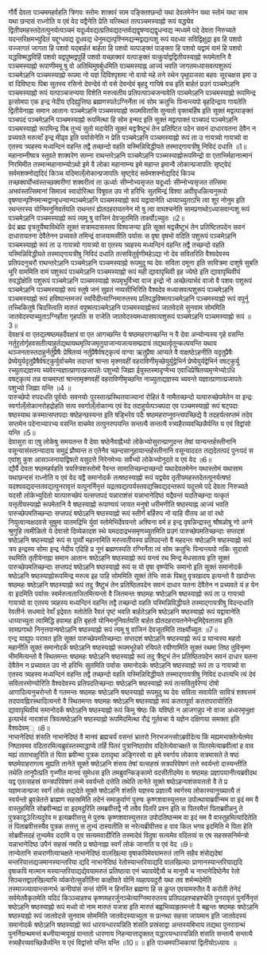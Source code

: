 

  
गौर्वै देवता पञ्चममहर्वहति त्रिणवः स्तोमः शाक्वरं साम पङ्क्तिश्छन्दो यथा देवतमेनेन यथा स्तोमं यथा साम यथा छन्दसं राध्नोति य एवं वेद यद्वैनेति प्रेति यत्स्थितं तत्पञ्चमस्याह्नो रूपं यद्ध्येव द्वितीयमहस्तदेतत्पुनर्यत्पञ्चमं यदूर्ध्ववद्यत्प्रतिवद्यदन्तर्वद्यद्वृषण्वद्यद्वृधन्वद्य न्मध्यमे पदे देवता निरुच्यते यदन्तरिक्षमभ्युदितं यद्दुग्धवद्य दूधवद्य धेनुमद्यत्पृश्निमद्यन्मद्वद्यत्पशु रूपं यदध्या सविद्विक्षुद्रा इव हि पशवो यज्जागतं जागता हि पशवो यद्बार्हतं बार्हता हि पशवो यत्पाङ्क्तं पाङ्क्ता हि पशवो यद्वामं वामं हि पशवो यद्धविष्मद्धविर्हि पशवो यद्वपुष्मद्वपुर्हि पशवो यच्छाक्वरं यत्पाङ्क्तं यत्कुर्याद्वद्वितीयस्याह्नो रूपमेतानि वै पञ्चमस्याह्नो रूपाणीममू षु वो अतिथिमुषर्बुधमिति पञ्चमस्याह्न आज्यं भवति जागतमध्यासवत्पशुरूपं पञ्चमेऽहनि पञ्चमस्याह्नो रूपमा नो यज्ञं दिविश्पृशमा नो वायो महे तने रथेन पृथुपाजसा बहवः सूरचक्षस इमा उ वां दिविष्टयः पिबा सुतस्य रसिनो देवन्देवं वो वसे देवन्देवं बृहदु गायिषे वच इति बार्हतं प्रउगं पञ्चमेऽहनि पञ्चमस्याह्नो रूपं यत्पाञ्चजन्यया विशेति मरुत्वतीय प्रतिपत्पाञ्चजन्ययेति पञ्चमेऽहनि पञ्चमस्याह्नो रूपमिन्द्र इत्सोमपा एक इन्द्र नेदीय एदिह्युत्तिष्ठ ब्रह्मणस्पतेऽग्निर्नेता त्वं सोम क्रतुभिः पिन्वन्त्यपो बृहदिन्द्राय गायतेति द्वितीयेनाह्ना समान आतानः पञ्चमेऽहनि पञ्चमस्याह्नो रूपमवितासि सुन्वतो वृक्तबर्हिष इति सूक्तं मद्वत्पाङ्क्तं पञ्चपदं पञ्चमेऽहनि पञ्चमस्याह्नो रूपमित्था हि सोम इन्मद इति सूक्तं मद्वत्पाक्तं पञ्चपदं पञ्चमेऽहनि पञ्चमस्याह्नो रूपमिन्द्र पिब तुभ्यं सुतो मदायेति सूक्तं मद्वत्रैष्टूभं तेन प्रतिष्टित पदेन सवनं दाधारयतना देवैन न प्रच्यवते मरुत्वाँ इन्द्र मीढ्व इति पर्यासेनेति न प्रेति पञ्चमेऽहनि पञ्चमस्याह्नो रूपं ता उ गायत्र्यो गायत्र्यो वा एतस्य त्र्यहस्य मध्यन्दिनं वहन्ति तद्वै तच्छन्दो वहति यस्मिन्निविद्धीयते तस्माद्गायत्रीषु निविदं दधाति ॥1॥  
महानाम्नीष्वत्र स्तुवते शाक्वरेण साम्ना राथन्तरेऽहनि पञ्चमेऽहनि पञ्च्मस्याह्नोरूपमिन्द्रो वा एताभिर्महानात्मानं निरमिमीत तस्मान्महानाम्न्योऽथो इमे वै लोका महानाम्न्य इमे महान्त इमान्वै लोकान्प्रजापतिः सृष्ट्वेदं सर्वमशक्नोद्यदिदं किञ्च यदिमाल्ँलोकान्प्रजापतिः सृष्ट्वेदं सर्वमशक्नोद्यदिदं किञ्च तच्छक्वर्योभवंस्तच्छक्वरीणां शक्वरीत्वं ता ऊर्ध्वाः सीम्नोभ्यसृजत यदूर्ध्वाः सीम्नोभ्यसृजत तत्सिमा अभवंस्तत्सिमानां सिमात्वं स्वादोरित्था विषूवत उप नो हरिभिः सुतमिन्द्रं विश्वा अवीवृधन्नित्यनुरूपो वृषण्वान्पृश्निमान्मद्वान्वृधन्वान्पञ्चमेऽहनि पञ्चमस्याह्नो रूपं यद्वावानेति धाय्याच्युताऽभि त्वा शूर नोनुम इति रथन्तरस्य योनिमनुनिवर्तयति राथन्तरं ह्येतदहरायतनेन मो षु त्वा वाघश्चनेति सामप्रगाथोऽध्यासवान्पशु रूपं पञ्चमेऽहनि पञ्चमस्याह्नो रूपं त्यमू षु वाजिनं देवजूतमिति तार्क्ष्योऽच्युतः ॥2॥  
प्रेदं ब्रह्म वृत्रतूर्येष्वाविथेति सूक्तं सत्रामदासस्तव विश्वजन्या इति सूक्तं मद्वत्त्रैष्टुभं तेन प्रतिष्टितपदेन सवनं दाधारायतना देवैतेनन प्रच्यवते तमिन्द्रं वाजयामसीति पर्यासः स वृषा वृषभो वदिति पशुरूपं पञ्चमेऽहनि पञ्चमस्याह्नो रूपं ता उ गायत्र्यो गायत्र्यो वा एतस्य त्र्यहस्य मध्यन्दिनं वहन्ति तद्वै तच्छन्दो वहति यस्मिन्निविद्धीयते तस्माद्गायत्रीषु निविदं दधाति तत्सवितुर्वृणीमहेऽद्या नो देव सवितरिति वैश्वदेवस्य प्रतिपदनुचरौ राथन्तरेऽहनि पञ्चमेऽहनि पञ्चमस्याह्नो रूपमुदु ष्य देवः सविता दमूना इति सावित्रमा दाशुषे सुबति भूरि वाममिति वामं पशुरूपं पञ्चमेऽहनि पञ्चमस्याह्नो रूपं मही द्यावापृथिवी इह ज्येष्ठे इति द्यावापृथिवीयं रुवद्धोक्षेति पशुरूपं पञ्चमेऽहनि पञ्चमस्याह्नो रूपमृभुर्विभ्वा वाज इन्द्रो नो अच्छेत्यार्भवं वाजो वै पशवः पशुरूपं पञ्चमेऽहनि पञ्चमस्याह्नो रूपं स्तुषे जनं सुव्रतं नव्यसीभिरिति वैश्वदेव मध्यासवत्पशुरूपं पञ्चमेऽहनि पञ्चमस्याह्नो रूपं हविष्पान्तमजरं स्वर्विदीत्याग्निमारुतस्य प्रतिपद्धविष्मत्पञ्चमेऽहनि पञ्चमस्याह्नो रूपं वपुर्नु तच्चिकितुषे चिदस्त्विति मारुतं वपुष्मत्पञ्चमेऽहनि पञ्चमस्याह्नोरूपं जातवेदसे सुनवाम सोममिति जातवेदस्याच्युताऽग्निर्होता गृहपतिः स राजेति जातवेदस्यमध्यासवत्पशुरूपं पञ्चमेऽहनि पञ्चमस्याह्नो रूपं ॥ 3॥  
देवक्षत्रं वा एतद्यत्षष्ठमहर्देवक्षत्रं वा एत आगच्छन्ति ये षष्ठमहरागच्छन्ति न वै देवा अन्योन्यस्य गृहे वसन्ति नर्तुरृतोर्गृहवसतीत्याहुर्तद्यथायथमृत्विजमृतुयाजान्यजत्यसम्प्रदायं तद्यथर्त्वृतून्कल्पयन्ति यथाय थञ्जनतास्तदाहुर्नर्तुप्रैषैः प्रेषितव्यं नर्तुप्रैषैर्वषट्कृत्यं वाग्वा ऋतुप्रैषा आप्यते वै वाक्षष्ठेऽहनीति यदृतुप्रैषैः प्रेष्येयुर्यदृतुप्रैषैर्वषट्कुर्युर्वाचमेव तदाप्तां श्रान्ता मृक्णवहीं वहराविणीमृच्छेयुर्युद्वेभिर्न प्रेष्येयुर्यद्वेभिर्न वषट्कुर्यु रच्युताद्यज्ञस्य च्यवेरन्यज्ञात्प्राणात्प्रजापतेः पशुभ्यो जिह्मा ईयुस्तस्मादृग्मेभ्य एवाधिप्रेषितव्यमृग्मेभ्योऽधि वषट्कृत्यं तन्न वाचमाप्तां श्रान्तामृक्णवहीं वहराविणीमृच्छन्ति नाच्युताद्यज्ञस्य च्यवन्ते यज्ञात्प्राणात्प्रजापतेः पशुभ्यो जिह्मा यन्ति ॥4 ॥  
पारुच्छेपो रुपदधति पूर्वयोः सवनयोः पुरस्तात्प्रस्थितयाज्यानां रोहितं वै नामैतच्छन्दो यत्पारुच्छेपमेतेन वा इन्द्रः स्वर्गाल्ँलोकानरोहद्रोहति सत्प स्वर्गाल्ँलोकान्य एवं वेद तदाहुर्यत्पञ्चपदा एव पञ्चमस्याह्नो रूपं षट्पदाः षष्ठस्याथ कस्मात्सप्तपदाः षष्ठेहन्छस्यन्त इति षड्भिरेव पदैः षष्ठमहराप्नुवन्त्यपच्छिद्ये वै तदहर्यत्सप्तमं तदेव सप्तमेन पदेनाभ्यारभ्य वसन्ति वाचमेव तत्पुनरुपयन्ति सन्तत्यै सन्तत्यै स्त्र्यहैरव्यवच्छिन्नैर्यन्ति य एवं विद्वांसो यन्ति ॥5॥  
देवासुरा वा एषु लोकेषु समयतन्त वै देवाः षष्ठेनैवाह्नैभ्यो लोकेभ्योसुरान्प्राणुदन्त तेषां यान्यन्तर्हस्तीनानि वसून्यासंस्तान्यादाय समुद्रं प्रौष्यन्त त एतेनैव च्छन्दसानुहायान्तर्हस्तीनानि वसून्याददत तद्यदेतत्पदं पुनःपदं स एवांशु कुश आसञ्जनायाद्विषतो वसुदत्ते निरेनमेभ्यः सर्वेभ्यो लोकेभ्योनुदते य एवं वेद ॥6॥  
द्यौर्वै देवता षष्ठमहर्वहति त्रयस्त्रिंशस्तोमो रैवन्त सामातिच्छन्दाच्छन्दो यथादेवतमेनेन यथास्तोमं यथासाम यथाछन्दसं राध्नोति य एवं वेद यद्वै समानोदर्कं तत्षष्ठस्याह्नो रूपं यद्व्येव तृतीयमहस्तदेतत्पुनर्यत्षष्ठं यदश्ववद्यदन्ततवद्यत्पुनरावृत्तं यत्पुनर्निनृत्तं यद्रतवद्यत्पर्यस्तवद्यत्त्रिवद्यदन्तरूपं यदुत्तमे पदे देवता निरुच्यते यदसौ लोकेभ्युदितो यात्पारुच्छेपं यत्सप्तपदं यन्नाराशंसं यन्नाभानेदिष्ठं यद्रैवन्तं यदतिच्छन्दा यत्कृतं यत्तृतीयस्याह्नो रूपमेतानि वै षष्ठस्याह्नो रूपाण्ययं जायत मनुषो धरीमणीति षष्ठस्याह्न आज्यं भवति पारुच्छेपमतिच्छन्दाः सप्तपदं षष्ठेऽहनि षष्ठस्याह्नो रूपं स्तीर्णं बर्हिरुप नो याहि वीतय आ वां रथो नियुत्वान्वक्षदवसे सुषुमा यातमद्रिभि र्युवां स्तोमेभिर्देवयन्तो अश्विना वर्म ह इन्द्र वृषन्निन्द्रास्तु श्रौषळोषू णो अग्ने श्रुणुहि त्वमीळितो ये देवासो दिव्येकादश स्थे यमददाद्रभसमृणच्युतमिति प्रउगं पारुच्छेपमतिच्छन्दाः सप्तदशं षष्ठेऽहनि षष्ठस्याह्नो रूपं स पूर्व्यो महानामिति मरुत्वतीयस्य प्रतिपदन्तो वै महदन्तः षष्ठेऽहनि षष्ठस्याह्नो रूपं त्रय इन्द्रस्य सोमा इन्द्र नेदीय एदिहि प्र नूनं ब्रह्मणस्पति रग्निर्नेता त्वं सोम क्रतुभिः पिन्वन्त्यपो नकिः सुदासो रथमिति तृतीयेनाह्ना समान आतानः षष्ठेऽहनि षष्ठस्याह्नो रूपं यन्त्वं रथ मिन्द्र मेधसातय इति सूक्तं पारुच्छेपमतिच्छन्दाः सप्तपदं षष्ठेऽहनि षष्ठस्याह्नो रूपं स यो वृषा वृष्ण्येभिः समानो इति सूक्तं समानोदर्कं षष्ठेऽहनि षष्ठस्याह्नोरूपमिन्द्र मरुत्व इह पाहि सोममिति सूक्तं तेभिः साकं पिबतु वृत्रखादय इत्यन्तो वै खादोन्तः षष्ठमहः षष्ठेऽहनि षष्ठस्याह्नो रूपं तदु त्रैष्टुभं तेन प्रतिष्ठितपदेन सवनं दाधार यतना देवैतेन न प्रच्यवते यं ह येन वा इदमिति पर्यासः स्वर्मरुत्वताजितमित्यन्तो वै जितमन्तः षष्ठमहः षष्ठेऽहनि षष्ठस्याह्नो रूपं ता उ गायत्र्यो गायत्र्यो वा एतस्य त्र्यहस्य मध्यन्दिनं वहन्ति तद्वै तच्छन्दो वहति यस्मिन्निविद्धीयते तस्माद्गायत्रीषु विदन्दधाति रेवतीर्नः सधमादे रेवाँ इद्रेवतः स्तोतेति रैवतं पृष्टं भवति बार्हतेऽहनि षष्ठेऽहनि षष्ठस्याह्नो रूपं यद्वावानेति धाय्याच्युता त्वामिद्धि हवामह इति बृहतो योनिमनुनिवर्तयति बार्हत ह्येतदहरायतनेनेन्द्रमिद्देवतातय इति सामप्रगाथो निनृत्तवान्षष्ठेऽहनि षष्ठस्याह्नो रूपं त्यमू षु वाजिनं देवजूतमिति तार्क्ष्योच्युतः ॥7॥  
एन्द्र याह्युपः परावत इति सूक्तं पारुच्छेपमतिच्छन्दाः सप्तदशं षष्ठेऽहनि षष्ठस्याह्नो रूपं प्र घान्वस्य महतो महानीति सूक्तं समानोदर्कं षष्ठेऽहनि षष्ठस्याह्नो रूपमभूरेको रयिपते रयीणामिति सूक्तं रथमा तिष्ठ तुविनृम्ण भीममित्यन्तो वै स्थितमन्तः षष्ठमहः षष्ठेऽहनि षष्ठस्याह्नो रूपं तदु त्रैष्टुभं तेन प्रतिष्ठितपदेन सवनं दाधार यतना देवैतेन न प्रच्यावत उप नो हरिभिः सुतमिति पर्यासः समानोदर्कः षष्ठेऽहनि षष्ठस्याह्नो रूपं ता उ गायत्र्यो वा एतस्य त्र्यहस्य मध्यन्दिनं वहन्ति तद्वै तच्छन्दो वहति यस्मिन्निविद्धीयते तस्माद्गायत्रीषु निविदं दधात्यभि त्यं देवं सवितारमोण्योरिति वैश्वदेवस्य प्रतिपदतिच्छन्दाः षष्ठेऽहनि षष्ठस्याह्नो रूपं तत्सवितुर्वरेण्यं दोषो आगादित्यनुचरोन्तो वै गतमन्तः षष्ठमहः षष्ठेऽहनि षष्ठस्याह्नो रूपमुदु ष्य देवः सविता सवायेति सावित्रं शश्वत्तमं तदपावह्निरस्थादित्यन्तो वै स्थितमन्तः षष्ठमहः षष्ठेऽहनि षष्ठस्याह्नो रूपं कतरापूर्वा कतरापरायोरिति द्यावापृथिवीयं समानोदर्कं षष्ठेऽहनि षष्ठस्याह्नो रूपं किमु श्रेष्ठः किं यविष्ठो न आजगन्नुप नो वाजा अध्वरमृभुक्षा इत्यार्भवं नाराशंसं त्रिवत्षष्ठेऽहनि षष्ठस्याह्नो रूपमिदमित्था रौद्रं गूर्तवचा ये यज्ञेन दक्षिणया समक्ता इति वैश्वदेवम्् ॥8॥  
नाभानेदिष्ठं शंसति नाभानेदिष्ठं वै मानवं ब्रह्मचर्यं वसन्तं भ्रातरो निरभजन्त्सोऽब्रवीदेत्य किं मह्यमभाक्तेत्येतमेव निष्ठावमव वदितारमित्यब्रुवंस्तस्माद्धाप्ये तर्हि पितरं पुत्रानिष्ठावोव वदितेत्येवाचक्षते स पितरमेत्याब्रवीत्वां ह वाव मह्यं तताभाक्षुरिति तं पिता ब्रवीन्मा पुत्रक दतादृथा अङ्गिरसो वा इमे स्वर्गाय लोकाय सत्रमासते ते षष्ठं षष्ठमेवाहरागत्य मुह्यति तानेते सूक्ते षष्ठेऽहनि शंसय तेषां यत्सहस्रं सत्रपरिवेषणं तत्ते स्वर्यन्तो दास्यन्तीति तथेति तानुपैत्प्रति गृभ्णीत मानवं सुमेधस इति तमब्रुवन्किङ्कामो वदसीतीदमेव वः षष्ठमहः प्रज्ञापयानीत्यब्रवीदथ यद्व एतत्सहस्रं सन्त्रपरिवेषणं तन्मे स्वर्यन्तो दत्तेति तथेति तानेते सूक्ते षष्ठेऽहन्यशंसयत्ततो वै ते प्र यज्ञमजान्प्रजा स्वर्गं लोकं तद्यदेते सूक्ते षष्ठेऽहनि शंसति यज्ञस्य प्रज्ञात्यै स्वर्गस्य लोकास्यानुख्यात्यै तं स्वर्यन्तो ब्रुवन्नेतत्ते ब्राह्मण सहस्रमिति तदेनं समाकुर्वाणं पुरुषः कृष्णशवास्युत्तरत उपोत्थायाब्रवीन्मम वा इदं मम वै वास्तुहमिति सोब्रवीन्मह्यं वा इदमदुरिति तमब्रवीत्तद्वै नौ तवैव पितरि प्रश्न इति स पितरमैत्तं पिताब्रवीन्ननु ते पुत्रकादू3रित्यदुरेव म इत्यब्रवीत्तत्तु मे पुरुषः कृष्णशवास्युत्तरत उपोदतिष्ठन्मम वा इदं मम वै वास्तुहमित्यादितेति तं पिताब्रवीत्तस्यैव पुत्रक तत्तत्तु स तुभ्यं दास्यतीति स नरेत्यब्रीवीत्तव ह वाव किल भगव इदमिति मे पिता हेति सोब्रवीत्तदहं तुभ्यमेव ददामि य एव सत्यमवादीरिति तस्मादेवं विदुषा सत्यमेव वदितव्यं स एष सहस्रसनिर्मन्त्रो यन्नाभानेदिष्ठ उपैनं सहस्रं नमति प्र षष्ठेनाह्ना स्वर्गं लोकं जानाति य एवं वेद ॥9॥  
तान्येतानि सचराणीत्याचक्षते नाभानेदिष्ठं वालखिल्या वृषाकपिमेवयामरुतं तानि सहैव शंसेद्यदेषां मन्तरियात्तद्यजमानस्यान्तरिया द्यदि नाभानेदिष्ठं रेतोस्यान्तरियाद्यदि वालखिल्याः प्राणानस्यान्तरियाद्यदि वृषाकपि मात्मान मस्यान्तरियाद्यद्येवयामरुतं प्रतिष्ठाया एनं च्यावयेद्दैव्यै च मानुष्यै च नाभानेदिष्ठेनैव रेतो सिञ्चत्तद्वालखिल्याभि र्व्यकरोत्सुकीर्तिना काक्षीवते योनिं व्यहापयदुरौ यथा तव शर्मन्मदेमेति तस्माज्ज्यायान्त्सन्गर्भः कनीयांसं सन्तं योनिं न हिनस्ति ब्रह्मणा हि स कॢप्त एवयामरुतैत वै करोती तेनेदं सर्वमेतवैकृतमेति यदिदं किञ्ञ्चाहश्च कृष्णमहरर्जुनञ्चेत्याग्निमारुतस्य प्रतिपदहश्चाहश्चेति पुनरावृत्तं पुनर्निनृत्तं षष्ठेऽहनि षष्ठस्याह्नो रूपं मध्वो वो नाम मारुतं यजत्रा इति मारुतं बह्वभिव्याहृतमन्तो वै बह्वन्तः षष्ठमहः षष्ठेऽहनि षष्ठस्याह्नो रूपं जातवेदसे सुनवाम सोममिति जातवेदस्याच्युता स प्रत्नथा सहसा जायमान इति जातवेदस्यं समानोदर्कं षष्ठेऽहनि षष्ठस्याह्नो रूपं धारयन्धारयन्निति शंसति प्रस्रंसाद्वा अन्तस्यबिभाय तद्यथा पुनराग्रन्थं पुनर्निग्रन्थमन्तं बध्नीयान्मयूखं वान्ततो धारणाय निहन्यात्तादृक्तत् यद्धारयन्धारयन्निति शंसति सन्तत्यै सन्तत्यै स्त्र्यहैरव्यवच्छिन्नैर्व्यन्ति य एवं विद्वांसो यन्ति यन्ति ॥10॥ ॥ इति पञ्चमपञ्चिकायां द्वितीयोऽध्यायः ॥  
